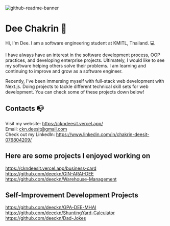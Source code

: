 ![github-readme-banner](https://user-images.githubusercontent.com/40157947/196252647-c363244e-8294-4e3b-ac2c-4f259dfb09a2.png)

# Dee Chakrin 👋
Hi, I'm Dee. I am a software engineering student at KMITL, Thailand. 💻

I have always have an interest in the software development process, OOP practices, and developing enterprise projects. Ultimately, I would like to see my software helping others solve their problems. I am learning and continuing to improve and grow as a software engineer.

Recently, I've been immersing myself with full-stack web development with Next.js. Doing projects to tackle different technical skill sets for web development. You can check some of these projects down below!

## Contacts 📭
Visit my website: https://ckndeesit.vercel.app/ \
Email: ckn.deesit@gmail.com\
Check out my LinkedIn: https://www.linkedin.com/in/chakrin-deesit-076804209/

## Here are some projects I enjoyed working on
https://ckndeesit.vercel.app/business-card \
https://github.com/deeckn/GIN-ARAI-DEE \
https://github.com/deeckn/Warehouse-Management

## Self-Improvement Development Projects
https://github.com/deeckn/GPA-DEE-MHAI \
https://github.com/deeckn/ShuntingYard-Calculator \
https://github.com/deeckn/Dad-Jokes
